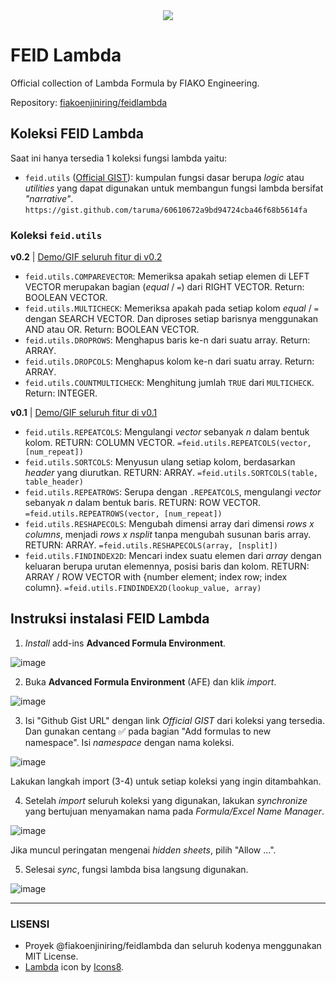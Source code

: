 <div align="center">
<img src="https://img.icons8.com/dusk/64/FA5252/lambda.png"/>
</div>

# FEID Lambda

Official collection of Lambda Formula by FIAKO Engineering.

Repository: [fiakoenjiniring/feidlambda](https://github.com/fiakoenjiniring/feidlambda)

## Koleksi FEID Lambda

Saat ini hanya tersedia 1 koleksi fungsi lambda yaitu:

- `feid.utils` ([Official GIST](https://gist.github.com/taruma/60610672a9bd94724cba46f68b5614fa)): kumpulan fungsi dasar berupa _logic_ atau _utilities_ yang dapat digunakan untuk membangun fungsi lambda bersifat _"narrative"_. ```https://gist.github.com/taruma/60610672a9bd94724cba46f68b5614fa```

### Koleksi `feid.utils`

**v0.2** | [Demo/GIF seluruh fitur di v0.2](./feidlambda-v-0-2.md)

- `feid.utils.COMPAREVECTOR`: Memeriksa apakah setiap elemen di LEFT VECTOR merupakan bagian (_equal_ / `=`)  dari RIGHT VECTOR. Return: BOOLEAN VECTOR.
- `feid.utils.MULTICHECK`: Memeriksa apakah pada setiap kolom _equal_ / `=` dengan SEARCH VECTOR. Dan diproses setiap barisnya menggunakan AND atau OR. Return: BOOLEAN VECTOR. 
- `feid.utils.DROPROWS`: Menghapus baris ke-n dari suatu array. Return: ARRAY. 
- `feid.utils.DROPCOLS`: Menghapus kolom ke-n dari suatu array. Return: ARRAY. 
- `feid.utils.COUNTMULTICHECK`: Menghitung jumlah `TRUE` dari `MULTICHECK`. Return: INTEGER.

**v0.1** | [Demo/GIF seluruh fitur di v0.1](./feidlambda-v-0-1.md)

- `feid.utils.REPEATCOLS`: Mengulangi _vector_ sebanyak _n_ dalam bentuk kolom. RETURN: COLUMN VECTOR. `=feid.utils.REPEATCOLS(vector, [num_repeat])`
- `feid.utils.SORTCOLS`: Menyusun ulang setiap kolom, berdasarkan _header_ yang diurutkan. RETURN: ARRAY. `=feid.utils.SORTCOLS(table, table_header)`
- `feid.utils.REPEATROWS`: Serupa dengan `.REPEATCOLS`, mengulangi _vector_ sebanyak _n_ dalam bentuk baris. RETURN: ROW VECTOR. `=feid.utils.REPEATROWS(vector, [num_repeat])`
- `feid.utils.RESHAPECOLS`: Mengubah dimensi array dari dimensi _rows x columns_, menjadi _rows x nsplit_ tanpa mengubah susunan baris array. RETURN: ARRAY. `=feid.utils.RESHAPECOLS(array, [nsplit])`
- `feid.utils.FINDINDEX2D`: Mencari index suatu elemen dari _array_ dengan keluaran berupa urutan elemennya, posisi baris dan kolom. RETURN: ARRAY / ROW VECTOR with {number element; index row; index column}. `=feid.utils.FINDINDEX2D(lookup_value, array)`

## Instruksi instalasi FEID Lambda

1. _Install_ add-ins **Advanced Formula Environment**.

![image](https://user-images.githubusercontent.com/1007910/192432581-0fd50e59-b0d0-4d9a-b802-81fda91060cb.png)

2. Buka **Advanced Formula Environment** (AFE) dan klik _import_. 

![image](https://user-images.githubusercontent.com/1007910/192432838-0b21184d-f06b-4d03-b56b-97aad0cd392a.png)

3. Isi "Github Gist URL" dengan link _Official GIST_ dari koleksi yang tersedia. Dan gunakan centang ✅ pada bagian "Add formulas to new namespace". Isi _namespace_ dengan nama koleksi. 

![image](https://user-images.githubusercontent.com/1007910/192433790-edfb2237-dcc9-41e0-898e-36d8a58e3438.png)

Lakukan langkah import (3-4) untuk setiap koleksi yang ingin ditambahkan. 

4. Setelah _import_ seluruh koleksi yang digunakan, lakukan _synchronize_ yang bertujuan menyamakan nama pada _Formula/Excel Name Manager_. 

![image](https://user-images.githubusercontent.com/1007910/192444394-78f8a5d5-1015-45b7-91e9-57f77f86923f.png)

Jika muncul peringatan mengenai _hidden sheets_, pilih "Allow ...". 

5. Selesai _sync_, fungsi lambda bisa langsung digunakan. 

![image](https://user-images.githubusercontent.com/1007910/192445916-242b2745-110b-44f7-9332-245b7fdaa695.png)

---

### LISENSI

- Proyek @fiakoenjiniring/feidlambda dan seluruh kodenya menggunakan MIT License. 
- <a target="_blank" href="https://icons8.com/icon/65815/lambda">Lambda</a> icon by <a target="_blank" href="https://icons8.com">Icons8</a>.
